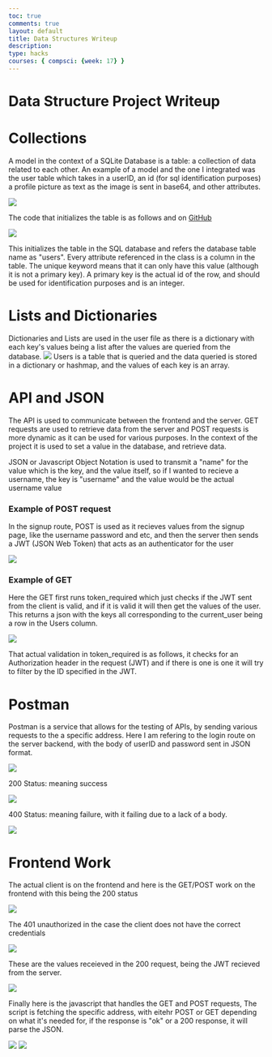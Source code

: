 ```yaml
---
toc: true
comments: true
layout: default
title: Data Structures Writeup
description: 
type: hacks
courses: { compsci: {week: 17} }
---
```


<div class="typewriter">
<h1 class="typewriterText">Data Structure Project Writeup</h1>
</div>
<head>
</head>

<body>
<h1>Collections</h1>
<p>A model in the context of a SQLite Database is a table: a collection of data related to each other. An example of a model and the one I integrated was the user table which takes in a userID, an id (for sql identification purposes) a profile picture as text as the image is sent in base64, and other attributes.</p>
<img src="/studentmodern/images/datawriteup/1.png">
<p>The code that initializes the table is as follows and on <a href="https://github.com/spooketti/BabyTronRealEstateServer/commit/6a8306943f4e699b5dd5294d956af2a443b82445">GitHub</a>
</p>
<img src="/studentmodern/images/datawriteup/2.png">
<p>This initializes the table in the SQL database and refers the database table name as "users". Every attribute referenced in the class is a column in the table. The unique keyword means that it can only have this value (although it is not a primary key). A primary key is the actual id of the row, and should be used for identification purposes and is an integer. </p>

<h1>Lists and Dictionaries</h1>
<p>
Dictionaries and Lists are used in the user file as there is a dictionary with each key's values being a list after the values are queried from the database.
<img src="/studentmodern/images/datawriteup/3.png">
Users is a table that is queried and the data queried is stored in a dictionary or hashmap, and the values of each key is an array.
</p>


<h1>API and JSON</h1>
<p>The API is used to communicate between the frontend and the server. GET requests are used to retrieve data from the server and POST requests is more dynamic as it can be used for various purposes. In the context of the project it is used to set a value in the database, and retrieve data.</p>
<p>JSON or Javascript Object Notation is used to transmit a "name" for the value which is the key, and the value itself, so if I wanted to recieve a username, the key is "username" and the value would be the actual username value</p>
<h3>Example of POST request</h3>
<p>In the signup route, POST is used as it recieves values from the signup page, like the username password and etc, and then the server then sends a JWT (JSON Web Token) that acts as an authenticator for the user</p>
<img src="/studentmodern/images/datawriteup/4.png">
<h3>Example of GET</h3>
<p>Here the GET first runs token_required which just checks if the JWT sent from the client is valid, and if it is valid it will then get the values of the user.
This returns a json with the keys all corresponding to the current_user being a row in the Users column.
</p>
<img src="/studentmodern/images/datawriteup/5.png">
<p>That actual validation in token_required is as follows, it checks for an Authorization header in the request (JWT) and if there is one is one it will try to filter by the ID specified in the JWT.</p>

<h1>Postman</h1>
<p>Postman is a service that allows for the testing of APIs, by sending various requests to the a specific address. Here I am refering to the login route on the server backend, with the body of userID and password sent in JSON format.</p>
<img src="/studentmodern/images/datawriteup/6.png">
<p>200 Status: meaning success</p>
<img src="/studentmodern/images/datawriteup/7.png">
<p>400 Status: meaning failure, with it failing due to a lack of a body.</p>
<img src="/studentmodern/images/datawriteup/8.png">

<h1>Frontend Work</h1>
<p>The actual client is on the frontend and here is the GET/POST work on the frontend with this being the 200 status</p>
<img src="/studentmodern/images/datawriteup/9.png">
<p>The 401 unauthorized in the case the client does not have the correct credentials</p>
<img src="/studentmodern/images/datawriteup/10.png">
<p>These are the values receieved in the 200 request, being the JWT recieved from the server.</p>
<img src="/studentmodern/images/datawriteup/11.png">
<p>Finally here is the javascript that handles the GET and POST requests, The script is fetching the specific address, with eitehr POST or GET depending on what it's needed for, if the response is "ok" or a 200 response, it will parse the JSON.</p>
<img src="/studentmodern/images/datawriteup/12.png">
<img src="/studentmodern/images/datawriteup/13.png">
</body>

  
 
